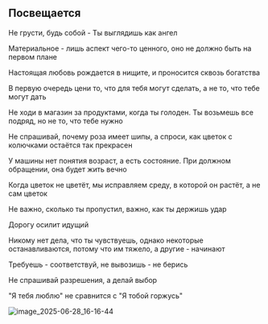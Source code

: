 ## Посвещается

Не грусти, будь собой - Ты выглядишь как ангел

Материальное - лишь аспект чего-то ценного, оно не должно быть на первом плане

Настоящая любовь рождается в нищите, и проносится сквозь богатства

В первую очередь цени то, что для тебя могут сделать, а не то, что тебе могут дать

Не ходи в магазин за продуктами, когда ты голоден. Ты возьмешь все подряд, но не то, что тебе нужно

Не спрашивай, почему роза имеет шипы, а спроси, как цветок с колючками остаётся так прекрасен

У машины нет понятия возраст, а есть состояние. При должном обращении, она будет жить вечно

Когда цветок не цветёт, мы исправляем среду, в которой он растёт, а не сам цветок

Не важно, сколько ты пропустил, важно, как ты держишь удар

Дорогу осилит идущий

Никому нет дела, что ты чувствуешь, однако некоторые останавливаются, потому что им тяжело, а другие - начинают

Требуешь - соответствуй, не вывозишь - не берись

Не спрашивай разрешения, а делай выбор

"Я тебя люблю" не сравнится с "Я тобой горжусь"

![image_2025-06-28_16-16-44](https://github.com/user-attachments/assets/190ddf7a-b151-4f06-9137-070e8df8eeda)
